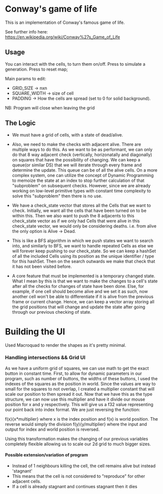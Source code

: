 # Conway's game of life

This is an implementation of Conway's famous game of life.

See further info here: https://en.wikipedia.org/wiki/Conway%27s_Game_of_Life


## Usage
You can interact with the cells, to turn them on/off.
Press <Space> to simulate a generation.
Press <R> to reset map;

Main params to edit:
- GRID_SIZE -> nxn
- SQUARE_WIDTH -> size of cell
- PADDING -> How the cells are spread (set to 0 for solid background).

NB: Program will close when leaving the grid


## The Logic

- We must have a grid of cells, with a state of dead/alive. 

- Also, we need to make the checks with adjacent alive. There are multiple ways to do this. As we want to be as performant, we can only do that 8 way adjacent check (vertically, horizonatally and diagonally) on squares that have the possibility of changing. We can keep a queue(or similar DS) that we will iterate through every frame and determine the update. This queue can be of all the alive cells. On a more complex system, one can utilize the concept of Dynamic Programming to memoize the state at an index to stop further calculation of that "subproblem" on subsequent checks. However, since we are already working on low-level primitive types with constant time complexity to solve this "subproblem" then there is no use.

- We have a check_state vector that stores all the Cells that we want to check. Initially, we want all the cells that have been turned on to be within this. Then we also want to push the 8 adjacents to this check_state vector as if we only had Cells that were alive in this check_state vector, we would only be considering deaths. i.e. from alive the only option is Alive -> Dead.

- This is like a BFS algorithm in which we push states we want to search into, and similarly to BFS, we want to handle repeated Cells as else we will forever keep pushing to our check_state. So we can keep a hashSet of all the included Cells using its position as the unique identifier / type for this hashSet. Then on the search outwards we make that check that it has not been visited before.


- A core feature that must be implemented is a temporary changed state. What I mean by this is that we want to make the changes to a cell's state after all the checks for changes of state have been done. Else, for example, if one cell should become alive and we set it as such, now another cell won't be able to differentiate if it is alive from the previous frame or current change. Hence, we can keep a vector array storing all the grid positions that will change and update the state after going through our previous checking of state.

# Building the UI

Used Macroquad to render the shapes as it's pretty minimal.

### Handling intersections && Grid UI

As we have a uniform grid of squares, we can use math to get the exact button in constant time. First, to allow for dynamic parameters in our program, such as number of buttons, the widths of these buttons, I used the indexes of the squares as the position in world. Since the values are way to small for the squares to not overlap, I created a multiplier constant that will scale our position to then spread it out. Now that we have this as the type structure, we can now use this multiplier and have it divide our mouse position for x and y respectively. This will give us a f32 value representing our point back into index format. We are just reversing the function:

f(x){x*multiplier} where x is the index position and f(x) is world position. The reverse would simply the division f(y){y/multiplier} where the input and output for index and world position is reversed.

Using this transformation makes the changing of our previous variables completely flexible allowing us to scale our 2d grid to much bigger sizes.


#### Possible extension/variation of program

- Instead of 1 neighbours killing the cell, the cell remains alive but instead 'stagnant'
- This means that the cell is not considered to "reproduce" for other adjacent cells.
- If a cell is already stagnant and continues stagnant then it dies

